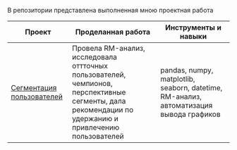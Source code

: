 В репозитории представлена выполненная мною проектная работа

Проект | Проделанная работа | Инструменты и навыки|
| --- | --- | --- |
[Сегментация пользователей]( https://github.com/garrin1952/Project_work/blob/main/%D0%A1%D0%B5%D0%B3%D0%BC%D0%B5%D0%BD%D1%82%D0%B0%D1%86%D0%B8%D1%8F%20%D0%BF%D0%BE%D0%BB%D1%8C%D0%B7%D0%BE%D0%B2%D0%B0%D1%82%D0%B5%D0%BB%D0%B5%D0%B9/DS_customer_segmentation.ipynb "Заголовок ссылки")| Провела RM-анализ, исследовала оттточных пользователей, чемпионов, перспективные сегменты, дала рекомендации по удержанию и привлечению пользователей | pandas, numpy, matplotlib, seaborn, datetime, RM-анализ, автоматизация вывода графиков |
